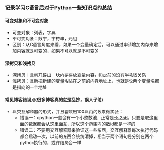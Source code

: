 ### 记录学习C语言后对于Python一些知识点的总结



#### 可变对象和不可变对象
* 可变对象：列表，字典
* 不可变对象：数字，字符串，元组
* 区别：从C语言角度来看，如果一个变量确定后，可以通过申请增加内存来增加内容就是可变的，如果不可以就是不可变的


#### 深拷贝和浅拷贝
* 深拷贝：重新开辟出一块内存存放变量内容，和之前的没有半毛钱关系
* 浅拷贝：重新把新建的变量名贴在之前的内存地址上，也就是说两个变量名都是指向的一个地址

#### **常见博客错误点(很多博客真的就是乱抄，误人子弟)**
* 以交互解释器的形式，并且喜欢用100以内的数来做实验：
  * 错误一：cpython一般会有一个小整数池，正常是[-5.256](这个可以自己更改，需要重新编译)，只要是取这里面的数据都会从这里面拿，所以这个范围内的数id都是一样的
  * 错误二：不要用交互解释器来验证这一些东西，交互解释器每次执行代码都会启动一次，以前的东西会统统清掉，相当于两个语句是分别在两个python执行的，或许结果会一样
  
 
